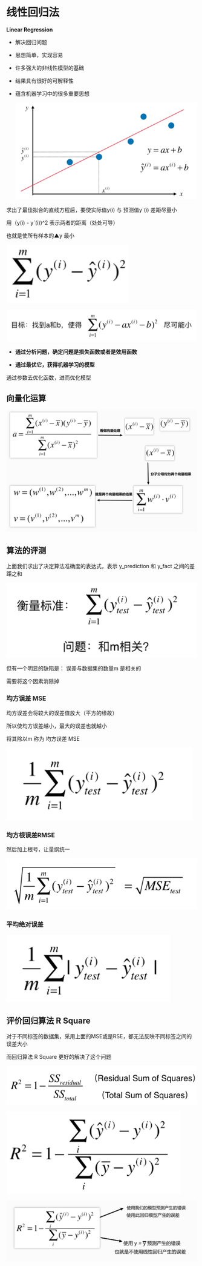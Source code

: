 # 线性回归法

**Linear Regression**

*   解决回归问题

*   思想简单，实现容易

*   许多强大的非线性模型的基础

*   结果具有很好的可解释性

*   蕴含机器学习中的很多重要思想

    ![image-20200607152901500](img/image-20200607152901500.png)

求出了最佳拟合的直线方程后，要使实际值y(i) 与 预测值y`(i)  差距尽量小

用（y(i) - y`(i))^2  表示两者的距离（处处可导）

也就是使所有样本的▲y 最小

![image-20200607153358701](img/image-20200607153358701.png)

![image-20200607153442303](img/image-20200607153442303.png)

-   **通过分析问题，确定问题是损失函数或者是效用函数**

-   **通过最优它，获得机器学习的模型**

通过参数去优化函数，进而优化模型



## 向量化运算

![image-20200608180447743](img/image-20200608180447743.png)





## 算法的评测

上面我们求出了决定算法准确度的表达式，表示 y_prediction  和  y_fact 之间的差距之和

![image-20200609093025079](img/image-20200609093025079.png)

但有一个明显的缺陷是： 误差与数据集的数量m 是相关的

需要将这个因素消除掉



### 均方误差 MSE

均方误差会将较大的误差值放大（平方的缘故）

所以使均方误差越小，最大的误差也就越小

将其除以m    称为 均方误差 MSE

![image-20200609093226793](img/image-20200609093226793.png)

### 均方根误差RMSE

然后加上根号，让量纲统一    

![image-20200609093541767](img/image-20200609093541767.png)



### 平均绝对误差

![image-20200609093710616](img/image-20200609093710616.png)





## 评价回归算法 R Square

对于不同标签的数据集，采用上面的MSE或是RSE，都无法反映不同标签之间的误差大小

而回归算法 R Square 更好的解决了这个问题

![image-20200609125332527](img/image-20200609125332527.png)

![image-20200609125356781](img/image-20200609125356781.png)



![image-20200609130327416](img/image-20200609130327416.png)